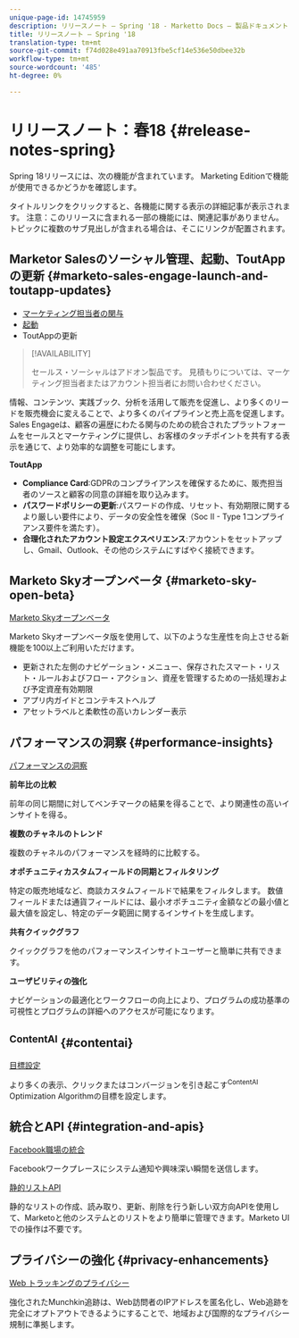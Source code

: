 ```yaml
---
unique-page-id: 14745959
description: リリースノート — Spring '18 - Marketto Docs — 製品ドキュメント
title: リリースノート — Spring '18
translation-type: tm+mt
source-git-commit: f74d028e491aa70913fbe5cf14e536e50dbee32b
workflow-type: tm+mt
source-wordcount: '485'
ht-degree: 0%

---
```



# リリースノート：春18 {#release-notes-spring}

Spring 18リリースには、次の機能が含まれています。 Marketing Editionで機能が使用できるかどうかを確認します。

タイトルリンクをクリックすると、各機能に関する表示の詳細記事が表示されます。 注意：このリリースに含まれる一部の機能には、関連記事がありません。 トピックに複数のサブ見出しが含まれる場合は、そこにリンクが配置されます。

## Marketor Salesのソーシャル管理、起動、ToutAppの更新 {#marketo-sales-engage-launch-and-toutapp-updates}

* [マーケティング担当者の関与](/help/marketo/product-docs/marketo-sales-connect/getting-started/sales-connect-overview.md)
* [起動](/help/marketo/product-docs/marketo-sales-connect/getting-started/sales-connect-overview.md)
* ToutAppの更新

>[!AVAILABILITY]
>
>セールス・ソーシャルはアドオン製品です。 見積もりについては、マーケティング担当者またはアカウント担当者にお問い合わせください。

情報、コンテンツ、実践ブック、分析を活用して販売を促進し、より多くのリードを販売機会に変えることで、より多くのパイプラインと売上高を促進します。 Sales Engageは、顧客の遍歴にわたる関与のための統合されたプラットフォームをセールスとマーケティングに提供し、お客様のタッチポイントを共有する表示を通じて、より効率的な調整を可能にします。

**ToutApp**

* **Compliance Card**:GDPRのコンプライアンスを確保するために、販売担当者のソースと顧客の同意の詳細を取り込みます。
* **パスワードポリシーの更新**:パスワードの作成、リセット、有効期限に関するより厳しい要件により、データの安全性を確保（Soc II - Type 1コンプライアンス要件を満たす）。
* **合理化されたアカウント設定エクスペリエンス**:アカウントをセットアップし、Gmail、Outlook、その他のシステムにすばやく接続できます。

## Marketo Skyオープンベータ {#marketo-sky-open-beta}

[Marketo Skyオープンベータ](https://help.marketo.com/hc/en-us)

Marketo Skyオープンベータ版を使用して、以下のような生産性を向上させる新機能を100以上ご利用いただけます。

* 更新された左側のナビゲーション・メニュー、保存されたスマート・リスト・ルールおよびフロー・アクション、資産を管理するための一括処理および予定資産有効期限
* アプリ内ガイドとコンテキストヘルプ
* アセットラベルと柔軟性の高いカレンダー表示

## パフォーマンスの洞察 {#performance-insights}

[パフォーマンスの洞察](/help/marketo/product-docs/reporting/performance-insights/performance-insights-overview.md)

**前年比の比較**

前年の同じ期間に対してベンチマークの結果を得ることで、より関連性の高いインサイトを得る。

**複数のチャネルのトレンド**

複数のチャネルのパフォーマンスを経時的に比較する。

**オポチュニティカスタムフィールドの同期とフィルタリング**

特定の販売地域など、商談カスタムフィールドで結果をフィルタします。 数値フィールドまたは通貨フィールドには、最小オポチュニティ金額などの最小値と最大値を設定し、特定のデータ範囲に関するインサイトを生成します。

**共有クイックグラフ**

クイックグラフを他のパフォーマンスインサイトユーザーと簡単に共有できます。

**ユーザビリティの強化**

ナビゲーションの最適化とワークフローの向上により、プログラムの成功基準の可視性とプログラムの詳細へのアクセスが可能になります。

## <sup>ContentAI</sup>  {#contentai}

[目標設定](/help/marketo/product-docs/predictive-content/getting-started/algorithm-goal-settings.md)

より多くの表示、クリックまたはコンバージョンを引き起こす<sup>ContentAI</sup> Optimization Algorithmの目標を設定します。

## 統合とAPI {#integration-and-apis}

[Facebook職場の統合](/help/marketo/product-docs/administration/additional-integrations/add-workplace-by-facebook-as-a-launchpoint-service.md)

Facebookワークプレースにシステム通知や興味深い瞬間を送信します。

[静的リストAPI](http://developers.marketo.com/rest-api/assets/static-lists/)

静的なリストの作成、読み取り、更新、削除を行う新しい双方向APIを使用して、Marketoと他のシステムとのリストをより簡単に管理できます。Marketo UIでの操作は不要です。

## プライバシーの強化 {#privacy-enhancements}

[Web トラッキングのプライバシー](http://developers.marketo.com/javascript-api/lead-tracking/)

強化されたMunchkin追跡は、Web訪問者のIPアドレスを匿名化し、Web追跡を完全にオプトアウトできるようにすることで、地域および国際的なプライバシー規制に準拠します。
